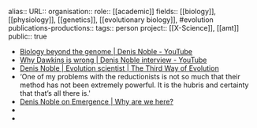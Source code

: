 alias::
URL::
organisation::
role:: [[academic]] 
fields:: [[biology]], [[physiology]], [[genetics]], [[evolutionary biology]], #evolution 
publications-productions:: 
tags:: person
project:: [[X-Science]], [[amt]] 
public:: true

- [Biology beyond the genome | Denis Noble - YouTube](https://www.youtube.com/watch?v=bzXFSufDDn8)
- [Why Dawkins is wrong | Denis Noble interview - YouTube](https://www.youtube.com/watch?v=dCLRKP9NW8I)
- [Denis Noble | Evolution scientist | The Third Way of Evolution](https://www.thethirdwayofevolution.com/people/view/denis-noble)
- ‘One of my problems with the reductionists is not so much that their method has not been extremely powerful. It is the hubris and certainty that that’s all there is.'
- [Denis Noble on Emergence | Why are we here?](https://www.whyarewehere.tv/people/denis-noble/)
-
-